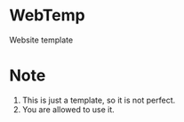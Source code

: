 # WebTemp

Website template

# Note
1. This is just a template, so it is not perfect.
2. You are allowed to use it.
